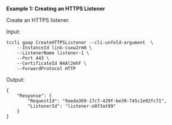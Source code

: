 **Example 1: Creating an HTTPS Listener**

Create an HTTPS listener.

Input: 

```
tccli gaap CreateHTTPSListener --cli-unfold-argument  \
    --InstanceId link-cuxw2rm0 \
    --ListenerName listener-1 \
    --Port 443 \
    --CertificateId N4Al2mhF \
    --ForwardProtocol HTTP
```

Output: 
```
{
    "Response": {
        "RequestId": "9aeda369-17c7-429f-be39-745c1e92fc71",
        "ListenerId": "listener-o0f3at99"
    }
}
```

